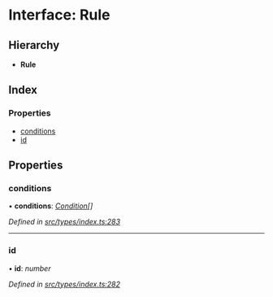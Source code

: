 # Interface: Rule

## Hierarchy

* **Rule**

## Index

### Properties

* [conditions](rule.md#conditions)
* [id](rule.md#id)

## Properties

###  conditions

• **conditions**: *[Condition](../globals.md#condition)[]*

*Defined in [src/types/index.ts:283](https://github.com/PolymathNetwork/polymesh-sdk/blob/a07dd9c/src/types/index.ts#L283)*

___

###  id

• **id**: *number*

*Defined in [src/types/index.ts:282](https://github.com/PolymathNetwork/polymesh-sdk/blob/a07dd9c/src/types/index.ts#L282)*
